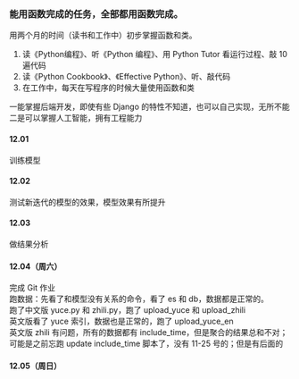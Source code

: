 
### 能用函数完成的任务，全部都用函数完成。  

用两个月的时间（读书和工作中）初步掌握函数和类。  

1. 读《Python编程》、听《Python 编程》、用 Python Tutor 看运行过程、敲 10 遍代码
2. 读《Python Cookbook》、《Effective Python》、听、敲代码  
3. 在工作中，每天在写程序的时候大量使用函数和类  

一能掌握后端开发，即使有些 Django 的特性不知道，也可以自己实现，无所不能  
二是可以掌握人工智能，拥有工程能力  


#### 12.01  

训练模型  


#### 12.02  

测试新迭代的模型的效果，模型效果有所提升  


#### 12.03 

做结果分析  


#### 12.04（周六）  

完成 Git 作业  
跑数据：先看了和模型没有关系的命令，看了 es 和 db，数据都是正常的。  
跑了中文版 yuce.py 和 zhili.py，跑了 upload_yuce 和 upload_zhili  
英文版看了 yuce 索引，数据也是正常的，跑了 upload_yuce_en  
英文版 zhili 有问题，所有的数据都有 include_time，但是聚合的结果总和不对；可能是之前忘跑 update include_time 脚本了，没有 11-25 号的；但是有后面的  


#### 12.05（周日）  




